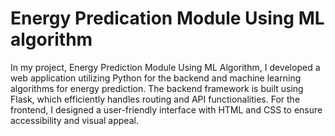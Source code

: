 # Energy Predication  Module Using ML algorithm
 
In my project, Energy Prediction Module Using ML Algorithm, I developed a web application utilizing Python for the backend and machine learning algorithms for energy prediction. The backend framework is built using Flask, which efficiently handles routing and API functionalities. For the frontend, I designed a user-friendly interface with HTML and CSS to ensure accessibility and visual appeal.
